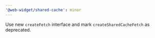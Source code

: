 ```yaml
---
'@web-widget/shared-cache': minor
---
```


Use new `createFetch` interface and mark `createSharedCacheFetch` as deprecated.
